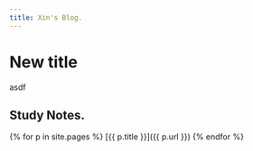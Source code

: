 ```yaml
---
title: Xin's Blog.
---
```


# New title

asdf

## Study Notes.

{% for p in site.pages %}
[{{ p.title }}]({{ p.url }})
{% endfor %}
